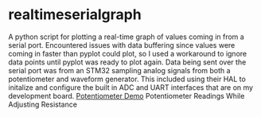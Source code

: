 # realtimeserialgraph
A python script for plotting a real-time graph of values coming in from a serial port. Encountered issues with data buffering since values were coming in faster than pyplot could plot, so I used a workaround to ignore data points until pyplot was ready to plot again. Data being sent over the serial port was from an STM32 sampling analog signals from both a potentiometer and waveform generator. This included using their HAL to initalize and configure the built in ADC and UART interfaces that are on my development board.
[Potentiometer Demo](https://github.com/athakkar1/realtimeserialgraph/assets/96598825/4a85510c-376f-4a7f-a8bc-5373ee9b3eea)
Potentiometer Readings While Adjusting Resistance
